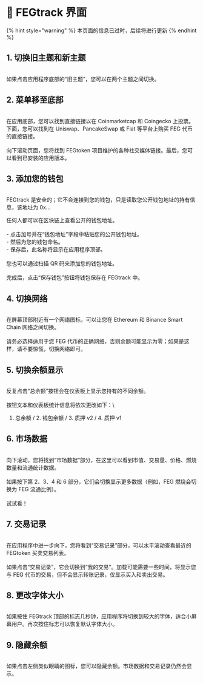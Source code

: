 # 📲 FEGtrack 界面

{% hint style="warning" %}
本页面的信息已过时，后续将进行更新
{% endhint %}

## 1. 切换旧主题和新主题

<figure><img src="../../.gitbook/assets/photo_13_2022-12-08_13-34-36.jpg" alt=""><figcaption></figcaption></figure>

如果点击应用程序底部的“旧主题”，您可以在两个主题之间切换。

## 2. 菜单移至底部

<figure><img src="../../.gitbook/assets/photo_16_2022-12-08_13-34-36.jpg" alt=""><figcaption></figcaption></figure>

在应用底部，您可以找到直接链接以在 Coinmarketcap 和 Coingecko 上投票。下面，您可以找到在 Uniswap、PancakeSwap 或 Fiat 等平台上购买 FEG 代币的直接链接。\
\
向下滚动页面，您将找到 FEGtoken 项目维护的各种社交媒体链接。最后，您可以看到已安装的应用版本。

## 3. 添加您的钱包

<figure><img src="../../.gitbook/assets/Add wallet.jpg" alt=""><figcaption></figcaption></figure>

FEGtrack 是安全的；它不会连接到您的钱包，只是读取您公开钱包地址的持有信息，该地址为 0x...

任何人都可以在区块链上查看公开的钱包地址。\
\
\- 点击加号并在“钱包地址”字段中粘贴您的公开钱包地址。\
\- 然后为您的钱包命名。\
\- 保存后，此名称将显示在应用程序顶部。\
\
您也可以通过扫描 QR 码来添加您的钱包地址。\
\
完成后，点击“保存钱包”按钮将钱包保存在 FEGtrack 中。

## 4. 切换网络

<figure><img src="../../.gitbook/assets/photo_11_2022-12-08_13-34-36.jpg" alt=""><figcaption></figcaption></figure>

在屏幕顶部附近有一个网络图标，可以让您在 Ethereum 和 Binance Smart Chain 网络之间切换。\
\
请务必选择适用于您 FEG 代币的正确网络，否则余额可能显示为零；如果是这样，请不要惊慌，切换网络即可。

## 5. 切换余额显示

<figure><img src="../../.gitbook/assets/total balance switch.jpg" alt=""><figcaption></figcaption></figure>

反复点击“总余额”按钮会在仪表板上显示您持有的不同余额。\
\
按钮文本和仪表板统计信息将依次更改如下：\
1. 总余额 / 2. 钱包余额 / 3. 质押 v2 / 4. 质押 v1

## 6. 市场数据

<figure><img src="../../.gitbook/assets/market data.jpg" alt=""><figcaption></figcaption></figure>

向下滚动，您将找到“市场数据”部分，在这里可以看到市值、交易量、价格、燃烧数量和流通统计数据。\
\
如果按下第 2、3、4 和 6 部分，它们会切换显示更多数据（例如，FEG 燃烧会切换为 FEG 流通比例）。\
\
试试看！

## 7. 交易记录

<figure><img src="../../.gitbook/assets/photo_15_2022-12-08_13-34-36.jpg" alt=""><figcaption></figcaption></figure>

在应用程序中进一步向下，您将看到“交易记录”部分，可以水平滚动查看最近的 FEGtoken 买卖交易列表。\
\
如果点击“交易记录”，它会切换到“我的交易”。加载可能需要一些时间，将显示您与 FEG 代币的交易，但不会显示转账记录，仅显示买入和卖出交易。

## 8. 更改字体大小

<figure><img src="../../.gitbook/assets/increase font.jpg" alt=""><figcaption></figcaption></figure>

如果按住 FEGtrack 顶部的标志几秒钟，应用程序将切换到较大的字体，适合小屏幕用户。再次按住标志可以恢复默认字体大小。

## 9. 隐藏余额

<figure><img src="../../.gitbook/assets/hide balance.jpg" alt=""><figcaption></figcaption></figure>

如果点击左侧类似眼睛的图标，您可以隐藏余额。市场数据和交易记录仍然会显示。
